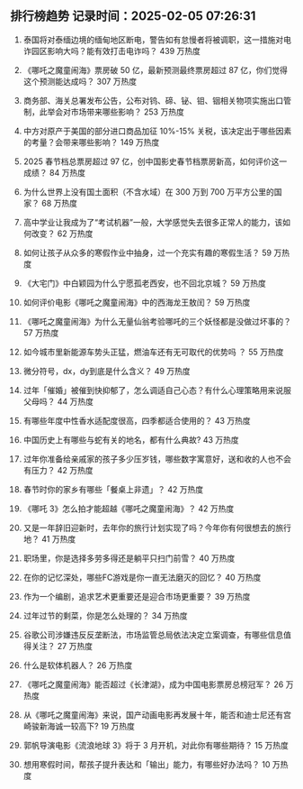 
## 排行榜趋势 记录时间：2025-02-05 07:26:31
  
  1. 泰国将对泰缅边境的缅甸地区断电，警告如有怠慢者将被调职，这一措施对电诈园区影响大吗？能有效打击电诈吗？ 439 万热度
    
  2. 《哪吒之魔童闹海》票房破 50 亿，最新预测最终票房超过 87 亿，你们觉得这个预测能达成吗？ 307 万热度
    
  3. 商务部、海关总署发布公告，公布对钨、碲、铋、钼、铟相关物项实施出口管制，此举会对市场带来哪些影响？ 253 万热度
    
  4. 中方对原产于美国的部分进口商品加征 10%-15% 关税，该决定出于哪些因素的考量？会带来哪些影响？ 149 万热度
    
  5. 2025 春节档总票房超过 97 亿，创中国影史春节档票房新高，如何评价这一成绩？ 84 万热度
    
  6. 为什么世界上没有国土面积（不含水域）在 300 万到 700 万平方公里的国家？ 68 万热度
    
  7. 高中学业让我成为了“考试机器”一般，大学感觉失去很多正常人的能力，该如何改变？ 62 万热度
    
  8. 如何让孩子从众多的寒假作业中抽身，过一个充实有趣的寒假生活？ 59 万热度
    
  9. 《大宅门》中白颖园为什么宁愿孤老西安，也不回北京城？ 59 万热度
    
  10. 如何评价电影《哪吒之魔童闹海》中的西海龙王敖闰？ 59 万热度
    
  11. 《哪吒之魔童闹海》为什么无量仙翁考验哪吒的三个妖怪都是没做过坏事的？ 57 万热度
    
  12. 如今城市里新能源车势头正猛，燃油车还有无可取代的优势吗 ？ 55 万热度
    
  13. 微分符号，dx，dy到底是什么含义？ 49 万热度
    
  14. 过年「催婚」被催到快抑郁了，怎么调适自己心态？有什么心理策略用来说服父母吗？ 44 万热度
    
  15. 有哪些年度中性香水适配度很高，四季都适合使用的？ 43 万热度
    
  16. 中国历史上有哪些与蛇有关的地名，都有什么典故? 43 万热度
    
  17. 过年你准备给亲戚家的孩子多少压岁钱，哪些数字寓意好，送和收的人也不会有压力？ 42 万热度
    
  18. 春节时你的家乡有哪些「餐桌上非遗」？ 42 万热度
    
  19. 《哪吒 3》怎么拍才能超越《哪吒之魔童闹海》？ 42 万热度
    
  20. 又是一年辞旧迎新时，去年你的旅行计划实现了吗？今年你有何很想去的旅行地？ 41 万热度
    
  21. 职场里，你是选择多劳多得还是躺平只扫门前雪？ 40 万热度
    
  22. 在你的记忆深处，哪些FC游戏是你一直无法磨灭的回忆？ 40 万热度
    
  23. 作为一个编剧，追求艺术更重要还是迎合市场更重要？ 39 万热度
    
  24. 过年过节的剩菜，你是怎么处理的？ 34 万热度
    
  25. 谷歌公司涉嫌违反反垄断法，市场监管总局依法决定立案调查，有哪些信息值得关注？ 27 万热度
    
  26. 什么是软体机器人？ 26 万热度
    
  27. 《哪吒之魔童闹海》能否超过《长津湖》，成为中国电影票房总榜冠军？ 26 万热度
    
  28. 从《哪吒之魔童闹海》来说，国产动画电影再发展十年，能否和迪士尼还有宫崎骏新海诚一较高下? 19 万热度
    
  29. 郭帆导演电影《流浪地球 3》将于 3 月开机，对此你有哪些期待？ 15 万热度
    
  30. 想用寒假时间，帮孩子提升表达和「输出」能力，有哪些好办法吗？ 10 万热度
    